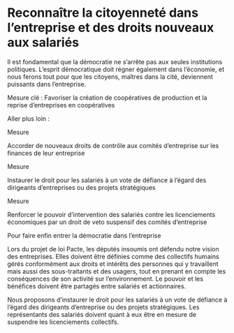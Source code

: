 # Reconnaître la citoyenneté dans l’entreprise et des droits nouveaux aux salariés

<div class="admonition note">

Il est fondamental que la démocratie ne s’arrête pas aux seules
institutions politiques. L’esprit démocratique doit régner également
dans l’économie, et nous ferons tout pour que les citoyens, maîtres dans
la cité, deviennent puissants dans l’entreprise.

</div>

Mesure clé : Favoriser la création de coopératives de production et la
reprise d’entreprises en coopératives

Aller plus loin :

<div class="admonition">

Mesure

Accorder de nouveaux droits de contrôle aux comités d’entreprise sur les
finances de leur entreprise

</div>

<div class="admonition">

Mesure

Instaurer le droit pour les salariés à un vote de défiance à l’égard des
dirigeants d’entreprises ou des projets stratégiques

</div>

<div class="admonition">

Mesure

Renforcer le pouvoir d’intervention des salariés contre les
licenciements économiques par un droit de veto suspensif des comités
d’entreprise

</div>

<div class="admonition note">

Pour faire enfin entrer la démocratie dans l’entreprise

Lors du projet de loi Pacte, les députés insoumis ont défendu notre
vision des entreprises. Elles doivent être définies comme des collectifs
humains gérés conformément aux droits et intérêts des personnes qui y
travaillent mais aussi des sous-traitants et des usagers, tout en
prenant en compte les conséquences de son activité sur l’environnement.
Le pouvoir et les bénéfices doivent être partagés entre salariés et
actionnaires.

Nous proposons d’instaurer le droit pour les salariés à un vote de
défiance à l’égard des dirigeants d’entreprise ou des projets
stratégiques. Les représentants des salariés doivent quant à eux être en
mesure de suspendre les licenciements collectifs.

</div>
